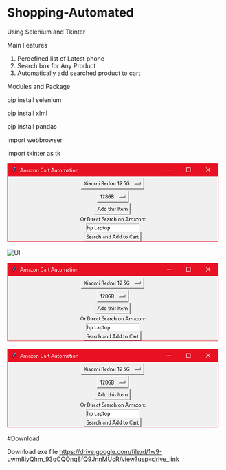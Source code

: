 # Shopping-Automated
Using Selenium and Tkinter

Main Features
1. Perdefined list of Latest phone
2. Search box for Any Product
3. Automatically add searched product to cart
   

Modules and Package

   pip install selenium
   
   pip install xlml
   
   pip install pandas
   
   import webbrowser
   
   import tkinter as tk
   

![UI](https://github.com/NishVish/Shopping-Automated/blob/main/image%201.png)

![UI]([https://github.com/NishVish/Shopping-Automated/blob/main/image%201.png](https://github.com/NishVish/Shopping-Automated/blob/main/image%204.png))

![UI](https://github.com/NishVish/Shopping-Automated/blob/main/image%201.png)

![UI](https://github.com/NishVish/Shopping-Automated/blob/main/image%201.png)




#Download

Download exe file https://drive.google.com/file/d/1w9-uwm8iyQhm_93qCQOnq8fQ9JnnMUcR/view?usp=drive_link


